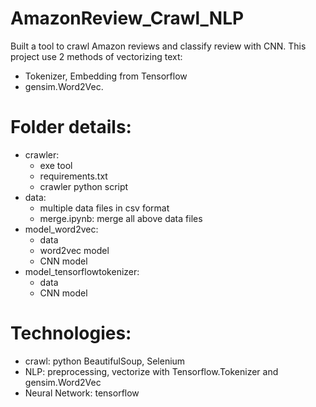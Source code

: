# AmazonReview_Crawl_NLP
Built a tool to crawl Amazon reviews and classify review with CNN. This project use 2 methods of vectorizing text: 
- Tokenizer, Embedding from Tensorflow
- gensim.Word2Vec.

# Folder details:
- crawler:
  + exe tool
  + requirements.txt
  + crawler python script
- data:
  + multiple data files in csv format
  + merge.ipynb: merge all above data files
- model_word2vec: 
  + data
  + word2vec model
  + CNN model
- model_tensorflowtokenizer:
  + data
  + CNN model
 
# Technologies:
- crawl: python BeautifulSoup, Selenium
- NLP: preprocessing, vectorize with Tensorflow.Tokenizer and gensim.Word2Vec
- Neural Network: tensorflow
 
